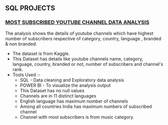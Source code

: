## SQL PROJECTS
                                
### [MOST SUBSCRIBED YOUTUBE CHANNEL DATA ANALYSIS](https://github.com/nidhigupta13/DATA-ANALYTICS-PORTFOLIO/tree/main/Most%20Subscribed%20YouTube%20Channel)
 The analysis shows the details of youtube channels which have highest number of subscribers respective of category, country, language , branded & non branded.
 
   * The dataset is from Kaggle.
   * This Dataset has details like youtube channels name, category, language, country, branded or not, number of subscribers and channel's rank. 
   * Tools Used :- 
        * SQL - Data cleaning and Exploratory data analysis
        * POWER BI - To visualize the analysis output
        * This Dataset has no null values
        * Channels are in 11 distinct languages
        * English language has maximum number of channels
        * Among all countries India has maximum numbers of subscribed channel
        * Channel with most subscribers is from music category. 
            
   
   
